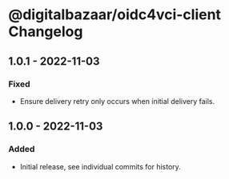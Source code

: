 # @digitalbazaar/oidc4vci-client Changelog

## 1.0.1 - 2022-11-03

### Fixed
- Ensure delivery retry only occurs when initial delivery fails.

## 1.0.0 - 2022-11-03

### Added
- Initial release, see individual commits for history.
